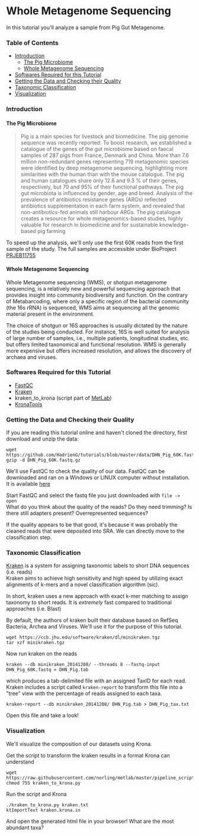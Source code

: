 # Whole Metagenome Sequencing

In this tutorial you'll analyze a sample from Pig Gut Metagenome.

### Table of Contents

* [Introduction](#introduction)
    * [The Pig Microbiome](#the-pig-microbiome)
    * [Whole Metagenome Sequencing](#whole-metagenome-sequencing)
* [Softwares Required for this Tutorial](#softwares-required-for-this-tutorial)
* [Getting the Data and Checking their Quality](#getting-the-data-and-checking-their-quality)
* [Taxonomic Classification](#taxonomic-classification)
* [Visualization](#visualization)

### Introduction

#### The Pig Microbiome

> Pig is a main species for livestock and biomedicine. The pig genome sequence was recently reported. To boost research, we established a catalogue of the genes of the gut microbiome based on faecal samples of 287 pigs from France, Denmark and China. More than 7.6 million non-redundant genes representing 719 metagenomic species were identified by deep metagenome sequencing, highlighting more similarities with the human than with the mouse catalogue. The pig and human catalogues share only 12.6 and 9.3 % of their genes, respectively, but 70 and 95% of their functional pathways. The pig gut microbiota is influenced by gender, age and breed. Analysis of the prevalence of antibiotics resistance genes (ARGs) reflected antibiotics supplementation in each farm system, and revealed that non-antibiotics-fed animals still harbour ARGs. The pig catalogue creates a resource for whole metagenomics-based studies, highly valuable for research in biomedicine and for sustainable knowledge-based pig farming

To speed up the analysis, we'll only use the first 60K reads from the first sample of the study. The full samples are accessible under BioProject [PRJEB11755](http://www.ncbi.nlm.nih.gov/bioproject/308698)

#### Whole Metagenome Sequencing

Whole Metagenome sequencing (WMS), or shotgun metagenome sequencing, is a relatively new and powerful sequencing approach that provides insight into community biodiversity and function. On the contrary of Metabarcoding, where only a specific region of the bacterial community (the 16s rRNA) is sequenced, WMS aims at sequencing all the genomic material present in the environment.

The choice of shotgun or 16S approaches is usually dictated by the nature of the studies being conducted. For instance, 16S is well suited for analysis of large number of samples, i.e., multiple patients, longitudinal studies, etc. but offers limited taxonomical and functional resolution. WMS is generally more expensive but offers increased resolution, and allows the discovery of archaea and viruses.

### Softwares Required for this Tutorial

* [FastQC](http://www.bioinformatics.babraham.ac.uk/projects/fastqc/)
* [Kraken](https://ccb.jhu.edu/software/kraken/)
* kraken_to_krona (script part of [MetLab](https://github.com/norling/metlab))
* [KronaTools](https://github.com/marbl/Krona/wiki)

### Getting the Data and Checking their Quality

If you are reading this tutorial online and haven't cloned the directory, first download and unzip the data:

```
wget https://github.com/HadrienG/tutorials/blob/master/data/DHN_Pig_60K.fastq.gz
gzip -d DHN_Pig_60K.fastq.gz
```

We'll use FastQC to check the quality of our data. FastQC can be downloaded and
ran on a Windows or LINUX computer without installation. It is available [here](http://www.bioinformatics.babraham.ac.uk/projects/fastqc/)

Start FastQC and select the fastq file you just downloaded with `file -> open`  
What do you think about the quality of the reads? Do they need trimming? Is there still adapters
present? Overrepresented sequences?

If the quality appears to be that good, it's because it was probably the cleaned reads that were deposited into SRA.
We can directly move to the classification step.

### Taxonomic Classification

[Kraken](https://ccb.jhu.edu/software/kraken/) is a system for assigning taxonomic labels to short DNA sequences (i.e. reads)  
Kraken aims to achieve high sensitivity and high speed by utilizing exact alignments of k-mers and a novel classification algorithm (sic).

In short, kraken uses a new approach with exact k-mer matching to assign taxonomy to short reads. It is *extremely* fast compared to traditional
approaches (i.e. Blast)

By default, the authors of kraken built their database based on RefSeq Bacteria, Archea and Viruses. We'll use it for the purpose of this tutorial.

```
wget https://ccb.jhu.edu/software/kraken/dl/minikraken.tgz
tar xzf minikraken.tgz
```

Now run kraken on the reads

`kraken --db minikraken_20141208/ --threads 8 --fastq-input DHN_Pig_60K.fastq > DHN_Pig.tab`

which produces a tab-delimited file with an assigned TaxID for each read. Kraken includes a script called `kraken-report` to transform this file into a "tree" view with the percentage of reads assigned to each taxa.

`kraken-report --db minikraken_20141208/ DHN_Pig.tab > DHN_Pig_tax.txt`

Open this file and take a look!

### Visualization

We'll visualize the composition of our datasets using Krona.

Get the script to transform the kraken results in a format Krona can understand

```
wget https://raw.githubusercontent.com/norling/metlab/master/pipeline_scripts/kraken_to_krona.py
chmod 755 kraken_to_krona.py
```

Run the script and Krona

```
./kraken_to_krona.py kraken.txt
ktImportText kraken.krona.in
```

And open the generated html file in your browser! What are the most abundant taxa?
